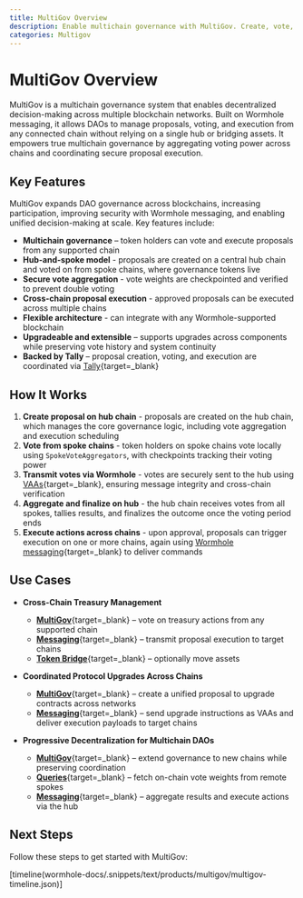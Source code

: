 ```yaml
---
title: MultiGov Overview
description: Enable multichain governance with MultiGov. Create, vote, and execute DAO proposals securely across Wormhole supported networks.
categories: Multigov
---
```


# MultiGov Overview 

MultiGov is a multichain governance system that enables decentralized decision-making across multiple blockchain networks. Built on Wormhole messaging, it allows DAOs to manage proposals, voting, and execution from any connected chain without relying on a single hub or bridging assets. It empowers true multichain governance by aggregating voting power across chains and coordinating secure proposal execution.

## Key Features

MultiGov expands DAO governance across blockchains, increasing participation, improving security with Wormhole messaging, and enabling unified decision-making at scale. Key features include:

- **Multichain governance** – token holders can vote and execute proposals from any supported chain
- **Hub-and-spoke model** - proposals are created on a central hub chain and voted on from spoke chains, where governance tokens live
- **Secure vote aggregation** - vote weights are checkpointed and verified to prevent double voting
- **Cross-chain proposal execution** - approved proposals can be executed across multiple chains
- **Flexible architecture** - can integrate with any Wormhole-supported blockchain
- **Upgradeable and extensible** – supports upgrades across components while preserving vote history and system continuity
- **Backed by Tally** – proposal creation, voting, and execution are coordinated via  [Tally](https://www.tally.xyz/get-started){target=\_blank}

## How It Works

1. **Create proposal on hub chain** - proposals are created on the hub chain, which manages the core governance logic, including vote aggregation and execution scheduling
2. **Vote from spoke chains** - token holders on spoke chains vote locally using `SpokeVoteAggregators`, with checkpoints tracking their voting power
3. **Transmit votes via Wormhole** - votes are securely sent to the hub using [VAAs](/docs/protocol/infrastructure/vaas/){target=\_blank}, ensuring message integrity and cross-chain verification
4. **Aggregate and finalize on hub** - the hub chain receives votes from all spokes, tallies results, and finalizes the outcome once the voting period ends
5. **Execute actions across chains** - upon approval, proposals can trigger execution on one or more chains, again using [Wormhole messaging](/docs/products/messaging/overview/){target=\_blank} to deliver commands

<!-- PUT SIMPLE DIAGRAM HERE -->

## Use Cases

- **Cross-Chain Treasury Management**

    - [**MultiGov**](/docs/products/multigov/get-started/){target=\_blank} – vote on treasury actions from any supported chain  
    - [**Messaging**](/docs/products/messaging/overview/){target=\_blank} – transmit proposal execution to target chains
    - [**Token Bridge**](/docs/products/token-bridge/overview/){target=\_blank} – optionally move assets 

- **Coordinated Protocol Upgrades Across Chains**

    - [**MultiGov**](/docs/products/multigov/get-started/){target=\_blank} – create a unified proposal to upgrade contracts across networks  
    - [**Messaging**](/docs/products/messaging/overview/){target=\_blank} – send upgrade instructions as VAAs and deliver execution payloads to target chains 
    
- **Progressive Decentralization for Multichain DAOs**

    - [**MultiGov**](/docs/products/multigov/get-started/){target=\_blank} – extend governance to new chains while preserving coordination  
    - [**Queries**](/docs/products/queries/overview/){target=\_blank} – fetch on-chain vote weights from remote spokes  
    - [**Messaging**](/docs/products/messaging/overview/){target=\_blank} – aggregate results and execute actions via the hub 

## Next Steps

Follow these steps to get started with MultiGov:

[timeline(wormhole-docs/.snippets/text/products/multigov/multigov-timeline.json)]
